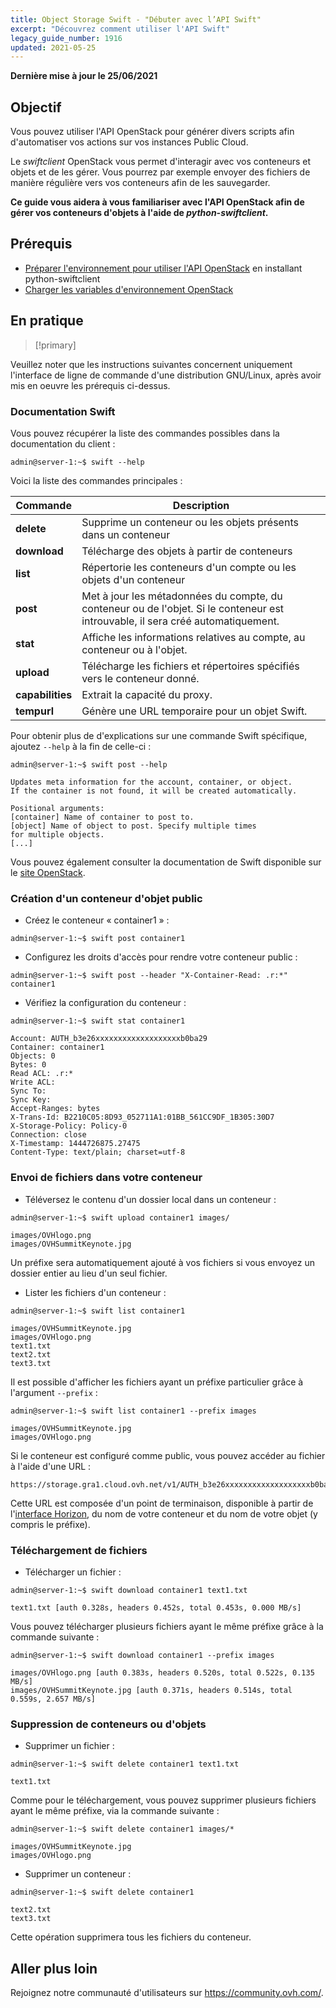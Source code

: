 ```yaml
---
title: Object Storage Swift - "Débuter avec l’API Swift"
excerpt: "Découvrez comment utiliser l'API Swift"
legacy_guide_number: 1916
updated: 2021-05-25
---
```


**Dernière mise à jour le 25/06/2021**

## Objectif

Vous pouvez utiliser l'API OpenStack pour générer divers scripts afin d'automatiser vos actions sur vos instances Public Cloud.

Le *swiftclient* OpenStack vous permet d'interagir avec vos conteneurs et objets et de les gérer. Vous pourrez par exemple envoyer des fichiers de manière régulière vers vos conteneurs afin de les sauvegarder.

**Ce guide vous aidera à vous familiariser avec l'API OpenStack afin de gérer vos conteneurs d'objets à l'aide de *python-swiftclient*.**

## Prérequis

- [Préparer l'environnement pour utiliser l'API OpenStack](/pages/platform/public-cloud/prepare_the_environment_for_using_the_openstack_api) en installant python-swiftclient
- [Charger les variables d'environnement OpenStack](/pages/platform/public-cloud/loading_openstack_environment_variables)

## En pratique

> [!primary]
>
Veuillez noter que les instructions suivantes concernent uniquement l'interface de ligne de commande d'une distribution GNU/Linux, après avoir mis en oeuvre les prérequis ci-dessus.
>

### Documentation Swift

Vous pouvez récupérer la liste des commandes possibles dans la documentation du client :

```
admin@server-1:~$ swift --help
```

Voici la liste des commandes principales :

|Commande|Description|
|---|---|
|**delete**|Supprime un conteneur ou les objets présents dans un conteneur|
|**download**|Télécharge des objets à partir de conteneurs|
|**list**|Répertorie les conteneurs d'un compte ou les objets d'un conteneur|
|**post**|Met à jour les métadonnées du compte, du conteneur ou de l'objet. Si le conteneur est introuvable, il sera créé automatiquement.|
|**stat**|Affiche les informations relatives au compte, au conteneur ou à l'objet.|
|**upload**|Télécharge les fichiers et répertoires spécifiés vers le conteneur donné.|
|**capabilities**|Extrait la capacité du proxy.|
|**tempurl**|Génère une URL temporaire pour un objet Swift.|


Pour obtenir plus de d'explications sur une commande Swift spécifique, ajoutez `--help` à la fin de celle-ci :

```
admin@server-1:~$ swift post --help

Updates meta information for the account, container, or object.
If the container is not found, it will be created automatically.

Positional arguments:
[container] Name of container to post to.
[object] Name of object to post. Specify multiple times
for multiple objects.
[...]
```

Vous pouvez également consulter la documentation de Swift disponible sur le [site OpenStack](http://docs.openstack.org/cli-reference/content/swiftclient_commands.html).

### Création d'un conteneur d'objet public

- Créez le conteneur « container1 » :

```
admin@server-1:~$ swift post container1
```

- Configurez les droits d'accès pour rendre votre conteneur public :

```
admin@server-1:~$ swift post --header "X-Container-Read: .r:*" container1
```

- Vérifiez la configuration du conteneur :

```
admin@server-1:~$ swift stat container1

Account: AUTH_b3e26xxxxxxxxxxxxxxxxxxxb0ba29
Container: container1
Objects: 0
Bytes: 0
Read ACL: .r:*
Write ACL:
Sync To:
Sync Key:
Accept-Ranges: bytes
X-Trans-Id: B2210C05:8D93_052711A1:01BB_561CC9DF_1B305:30D7
X-Storage-Policy: Policy-0
Connection: close
X-Timestamp: 1444726875.27475
Content-Type: text/plain; charset=utf-8
```

### Envoi de fichiers dans votre conteneur

- Téléversez le contenu d'un dossier local dans un conteneur :

```
admin@server-1:~$ swift upload container1 images/

images/OVHlogo.png
images/OVHSummitKeynote.jpg
```

Un préfixe sera automatiquement ajouté à vos fichiers si vous envoyez un dossier entier au lieu d'un seul fichier.

- Lister les fichiers d'un conteneur :

```
admin@server-1:~$ swift list container1

images/OVHSummitKeynote.jpg
images/OVHlogo.png
text1.txt
text2.txt
text3.txt
```

Il est possible d'afficher les fichiers ayant un préfixe particulier grâce à l'argument `--prefix` :

```
admin@server-1:~$ swift list container1 --prefix images

images/OVHSummitKeynote.jpg
images/OVHlogo.png
```

Si le conteneur est configuré comme public, vous pouvez accéder au fichier à l'aide d'une URL :

```
https://storage.gra1.cloud.ovh.net/v1/AUTH_b3e26xxxxxxxxxxxxxxxxxxxb0ba29/container1/images/OVHlogo.png
```

Cette URL est composée d'un point de terminaison, disponible à partir de l'[interface Horizon](/pages/platform/public-cloud/access_and_security_in_horizon), du nom de votre conteneur et du nom de votre objet (y compris le préfixe).

### Téléchargement de fichiers

- Télécharger un fichier :

```
admin@server-1:~$ swift download container1 text1.txt

text1.txt [auth 0.328s, headers 0.452s, total 0.453s, 0.000 MB/s]
```

Vous pouvez télécharger plusieurs fichiers ayant le même préfixe grâce à la commande suivante :

```
admin@server-1:~$ swift download container1 --prefix images

images/OVHlogo.png [auth 0.383s, headers 0.520s, total 0.522s, 0.135 MB/s]
images/OVHSummitKeynote.jpg [auth 0.371s, headers 0.514s, total 0.559s, 2.657 MB/s]
```

### Suppression de conteneurs ou d'objets

- Supprimer un fichier :

```
admin@server-1:~$ swift delete container1 text1.txt

text1.txt
```

Comme pour le téléchargement, vous pouvez supprimer plusieurs fichiers ayant le même préfixe, via la commande suivante :

```
admin@server-1:~$ swift delete container1 images/*

images/OVHSummitKeynote.jpg
images/OVHlogo.png
```

- Supprimer un conteneur :

```
admin@server-1:~$ swift delete container1

text2.txt
text3.txt
```

Cette opération supprimera tous les fichiers du conteneur.

## Aller plus loin

Rejoignez notre communauté d'utilisateurs sur <https://community.ovh.com/>.
